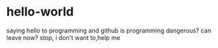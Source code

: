 # hello-world
saying hello to programming and github
is programming dangerous? can leave now? stop, i don't want to,help me
